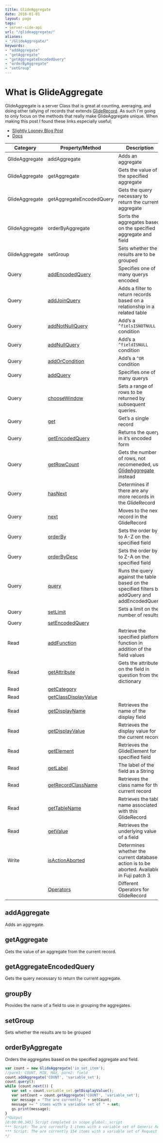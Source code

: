 ```yaml
---
title: GlideAggregate
date: 2016-01-01
layout: page
tags:
- server-side-api
url: "/glideaggregate/"
aliases:
- "/GlideAggregate/"
keywords:
- "addAggregate"
- "getAggregate"
- "getAggregateEncodedQuery"
- "orderByAggregate"
- "setGroup"
---
```

# What is GlideAggregate

GlideAggregate is a server Class that is great at counting, averaging, and doing other tallying of records that extends [GlideRecord](/gliderecord).  As such I'm going to only focus on the methods that really make GlideAggregate unique.  When making this post I found these links especially useful;
<!--more-->

* [Slightly Looney Blog Post](https://community.servicenow.com/people/SlightlyLoony/blog/2011/08/15/2078)
* [Docs](https://docs.servicenow.com/bundle/jakarta-application-development/page/app-store/dev_portal/API_reference/glideAggregateScoped/concept/c_GlideAggregateScopedAPI.html)

<!--more-->

| Category       | Property/Method                                           | Description                                                                                     |
| -------------- | --------------------------------------------------------- | ----------------------------------------------------------------------------------------------- |
| GlideAggregate | addAggregate                                              | Adds an aggregate                                                                               |
| GlideAggregate | getAggregate                                              | Gets the value of the specified aggregate                                                       |
| GlideAggregate | getAggregateEncodedQuery                                  | Gets the query necessary to return the current aggregate                                        |
| GlideAggregate | orderByAggregate                                          | Sorts the aggregates based on the specified aggregate and field                                 |
| GlideAggregate | setGroup                                                  | Sets whether the results are to be grouped                                                      |
| Query          | [addEncodedQuery](/gliderecord#addencodedquery)           | Specifies one of many querys encoded                                                            |
| Query          | [addJoinQuery](/gliderecord#addjoinquery)                 | Adds a filter to return records based on a relationship in a related table                      |
| Query          | [addNotNullQuery](/gliderecord#addnotnullquery)           | Add’s a `^fielsISNOTNULL` condition                                                             |
| Query          | [addNullQuery](/gliderecord#addnullquery)                 | Add’s a `^fieldISNULL` condition                                                                |
| Query          | [addOrCondition](/gliderecord#addorcondition)             | Add’s a `^OR` condition                                                                         |
| Query          | [addQuery](/gliderecord#addquery)                         | Specifies one of many querys                                                                    |
| Query          | [chooseWindow](/gliderecord#choosewindow)                 | Sets a range of rows to be returned by subsequent queries.                                      |
| Query          | [get](/gliderecord#get)                                   | Get’s a single record                                                                           |
| Query          | [getEncodedQuery](/gliderecord#getencodedquery)           | Returns the query in it’s encoded form                                                          |
| Query          | [getRowCount](/gliderecord#getrowcount)                   | Gets the number of rows, not recomeneded, use [GlideAggregate](/glideaggregate) instead         |
| Query          | [hasNext](/gliderecord#hasnext)                           | Determines if there are any more records in the GlideRecord                                     |
| Query          | [next](/gliderecord#next)                                 | Moves to the next record in the GlideRecord                                                     |
| Query          | [orderBy](/gliderecord#orderby)                           | Sets the order by to A-Z on the specified field                                                 |
| Query          | [orderByDesc](/gliderecord#orderbydesc)                   | Sets the order by to Z-A on the specified field                                                 |
| Query          | [query](/gliderecord#query)                               | Runs the query against the table based on the specified filters by addQuery and addEncodedQuery |
| Query          | [setLimit](/gliderecord#setlimit)                         | Sets a limit on the number of results                                                           |
| Query          | [setEncodedQuery](/gliderecord#setencodedquery)           |                                                                                                 |
| Read           | [addFunction](/gliderecord#addfunction)                   | Retrieve the specified platform function in addition of the field values                        |
| Read           | [getAttribute](/gliderecord#getattribute)                 | Gets the attributes on the field in question from the dictionary                                |
| Read           | [getCategory](/gliderecord#getcategory)                   |                                                                                                 |
| Read           | [getClassDisplayValue](/gliderecord#getclassdisplayvalue) |                                                                                                 |
| Read           | [getDisplayName](/gliderecord#getdisplayname)             | Retrieves the name of the display field                                                         |
| Read           | [getDisplayValue](/gliderecord#getdisplayvalue)           | Retrieves the display value for the current record                                              |
| Read           | [getElement](/gliderecord#getelement)                     | Retrieves the GlideElement for a specified field                                                |
| Read           | [getLabel](/gliderecord#getlabel)                         | The label of the field as a String                                                              |
| Read           | [getRecordClassName](/gliderecord#getrecordclassname)     | Retrieves the class name for the current record                                                 |
| Read           | [getTableName](/gliderecord#gettablename)                 | Retrieves the table name associated with this GlideRecord                                       |
| Read           | [getValue](/gliderecord#getvalue)                         | Retrieves the underlying value of a field                                                       |
| Write          | [isActionAborted](/gliderecord#isactionaborted)           | Determines whether the current database action is to be aborted. Available in Fuji patch 3      |
|                | [Operators](/GlideRecord#operators)                       | Different Operators for GlideRecord                         

## addAggregate

Adds an aggregate.

## getAggregate

Gets the value of an aggregate from the current record.

## getAggregateEncodedQuery

Gets the query necessary to return the current aggregate.

## groupBy

Provides the name of a field to use in grouping the aggregates.

## setGroup

Sets whether the results are to be grouped

## orderByAggregate

Orders the aggregates based on the specified aggregate and field.

```js
var count = new GlideAggregate('io_set_item');
//parm1: COUNT, MIN, MAX, parm2: field
count.addAggregate('COUNT', 'variable_set');
count.query();
while (count.next()) {
   var set = count.variable_set.getDisplayValue();
   var setCount = count.getAggregate('COUNT', 'variable_set');
   var message = "The are currently " + setCount;
   message += " items with a variable set of " + set;
   gs.print(message);
}
/*Output
[0:00:00.345] Script completed in scope global: script
*** Script: The are currently 1 items with a variable set of Generic Request
*** Script: The are currently 154 items with a variable set of Request For
*/
```
